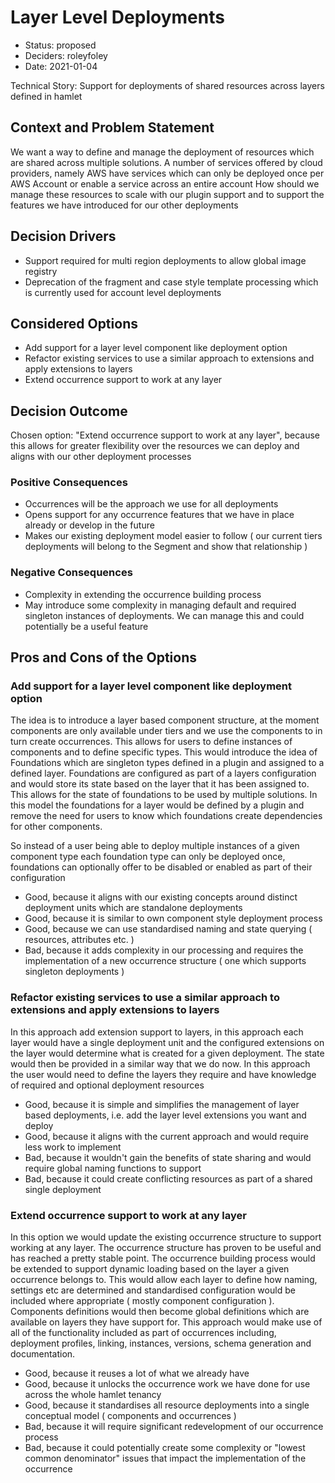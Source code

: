 # Layer Level Deployments

* Status: proposed
* Deciders: roleyfoley
* Date: 2021-01-04

Technical Story: Support for deployments of shared resources across layers defined in hamlet

## Context and Problem Statement

We want a way to define and manage the deployment of resources which are shared across multiple solutions.
A number of services offered by cloud providers, namely AWS have services which can only be deployed once per AWS Account or enable a service across an entire account
How should we manage these resources to scale with our plugin support and to support the features we have introduced for our other deployments

## Decision Drivers

* Support required for multi region deployments to allow global image registry
* Deprecation of the fragment and case style template processing which is currently used for account level deployments

## Considered Options

* Add support for a layer level component like deployment option
* Refactor existing services to use a similar approach to extensions and apply extensions to layers
* Extend occurrence support to work at any layer

## Decision Outcome

Chosen option: "Extend occurrence support to work at any layer", because this allows for greater flexibility over the resources we can deploy and aligns with our other deployment processes

### Positive Consequences

* Occurrences will be the approach we use for all deployments
* Opens support for any occurrence features that we have in place already or develop in the future
* Makes our existing deployment model easier to follow ( our current tiers deployments will belong to the Segment and show that relationship )

### Negative Consequences

* Complexity in extending the occurrence building process
* May introduce some complexity in managing default and required singleton instances of deployments. We can manage this and could potentially be a useful feature

## Pros and Cons of the Options

### Add support for a layer level component like deployment option

The idea is to introduce a layer based component structure, at the moment components are only available under tiers and we use the components to in turn create occurrences. This allows for users to define instances of components and to define specific types. This would introduce the idea of Foundations which are singleton types defined in a plugin and assigned to a defined layer. Foundations are configured as part of a layers configuration and would store its state based on the layer that it has been assigned to. This allows for the state of foundations to be used by multiple solutions. In this model the foundations for a layer would be defined by a plugin and remove the need for users to know which foundations create dependencies for other components.

So instead of a user being able to deploy multiple instances of a given component type each foundation type can only be deployed once, foundations can optionally offer to be disabled or enabled as part of their configuration

* Good, because it aligns with our existing concepts around distinct deployment units which are standalone deployments
* Good, because it is similar to own component style deployment process
* Good, because we can use standardised naming and state querying ( resources, attributes etc. )
* Bad, because it adds complexity in our processing and requires the implementation of a new occurrence structure ( one which supports singleton deployments )

### Refactor existing services to use a similar approach to extensions and apply extensions to layers

In this approach add extension support to layers, in this approach each layer would have a single deployment unit and the configured extensions on the layer would determine what is created for a given deployment. The state would then be provided in a similar way that we do now. In this approach the user would need to define the layers they require and have knowledge of required and optional deployment resources

* Good, because it is simple and simplifies the management of layer based deployments, i.e. add the layer level extensions you want and deploy
* Good, because it aligns with the current approach and would require less work to implement
* Bad, because it wouldn't gain the benefits of state sharing and would require global naming functions to support
* Bad, because it could create conflicting resources as part of a shared single deployment

### Extend occurrence support to work at any layer

In this option we would update the existing occurrence structure to support working at any layer. The occurrence structure has proven to be useful and has reached a pretty stable point. The occurrence building process would be extended to support dynamic loading based on the layer a given occurrence belongs to. This would allow each layer to define how naming, settings etc are determined and standardised configuration would be included where appropriate ( mostly component configuration ). Components definitions would then become global definitions which are available on layers they have support for. This approach would make use of all of the functionality included as part of occurrences including, deployment profiles, linking, instances, versions, schema generation and documentation.

* Good, because it reuses a lot of what we already have
* Good, because it unlocks the occurrence work we have done for use across the whole hamlet tenancy
* Good, because it standardises all resource deployments into a single conceptual model ( components and occurrences )
* Bad, because it will require significant redevelopment of our occurrence process
* Bad, because it could potentially create some complexity or "lowest common denominator" issues that impact the implementation of the occurrence
